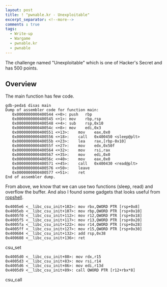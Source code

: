 ```yaml
---
layout: post
title: ! "pwnable.kr - Unexploitable"
excerpt_separator: <!--more-->
comments : true
tags:
  - Write-up
  - Wargame
  - pwnable.kr
  - pwnable
---
```


The challenge named "Unexploitable" which is one of Hacker's Secret and has 500 points.

<!--more-->

## Overview
The main function has few code.
```
gdb-peda$ disas main
Dump of assembler code for function main:
   0x0000000000400544 <+0>:	push   rbp
   0x0000000000400545 <+1>:	mov    rbp,rsp
   0x0000000000400548 <+4>:	sub    rsp,0x10
   0x000000000040054c <+8>:	mov    edi,0x3
   0x0000000000400551 <+13>:	mov    eax,0x0
   0x0000000000400556 <+18>:	call   0x400450 <sleep@plt>
   0x000000000040055b <+23>:	lea    rax,[rbp-0x10]
   0x000000000040055f <+27>:	mov    edx,0x50f
   0x0000000000400564 <+32>:	mov    rsi,rax
   0x0000000000400567 <+35>:	mov    edi,0x0
   0x000000000040056c <+40>:	mov    eax,0x0
   0x0000000000400571 <+45>:	call   0x400430 <read@plt>
   0x0000000000400576 <+50>:	leave  
   0x0000000000400577 <+51>:	ret    
End of assembler dump.
```
From above, we know that we can use two functions (sleep, read) and overflow the buffer. And also I found some gadgets that looks useful from [ropshell](http://ropshell.com/).
```
0x4005e6 <__libc_csu_init+102>: mov rbx,QWORD PTR [rsp+0x8]
0x4005eb <__libc_csu_init+107>: mov rbp,QWORD PTR [rsp+0x10]
0x4005f0 <__libc_csu_init+112>: mov r12,QWORD PTR [rsp+0x18]
0x4005f5 <__libc_csu_init+117>: mov r13,QWORD PTR [rsp+0x20]
0x4005fa <__libc_csu_init+122>: mov r14,QWORD PTR [rsp+0x28]
0x4005ff <__libc_csu_init+127>: mov r15,QWORD PTR [rsp+0x30]
0x400604 <__libc_csu_init+132>: add rsp,0x38
0x400608 <__libc_csu_init+136>: ret
```
csu_set
```
0x4005d0 <__libc_csu_init+80>: mov rdx,r15
0x4005d3 <__libc_csu_init+83>: mov rsi,r14
0x4005d6 <__libc_csu_init+86>: mov edi,r13d
0x4005d9 <__libc_csu_init+89>: call QWORD PTR [r12+rbx*8]
```
csu_call
<!--stackedit_data:
eyJoaXN0b3J5IjpbMTExMDk0NjI2XX0=
-->
